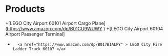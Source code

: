# Products

+[LEGO City Airport 60101 Airport Cargo Plane] (https://www.amazon.com/dp/B01CU9WUWY )
+[LEGO City Airport 60104 Airport Passenger Terminal] <a href="https://www.amazon.com/dp/B01CU9WX3U" >  </a> 
+       <a href="https://www.amazon.com/dp/B017B1ALPY" > LEGO City Fire Ladder Truck 60107 </a> 
